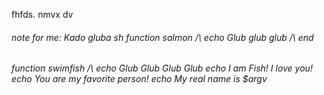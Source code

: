 fhfds. nmvx dv
###### note for me: Kado gluba sh function salmon /\ echo Glub glub glub /\ end
###### function swimfish /\ echo Glub Glub Glub Glub echo I am Fish! I love you! echo You are my favorite person! echo My real name is $argv